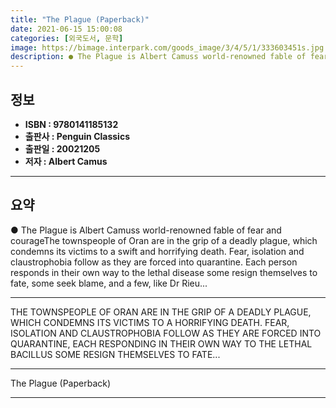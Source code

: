 ```yaml
---
title: "The Plague (Paperback)"
date: 2021-06-15 15:00:08
categories: [외국도서, 문학]
image: https://bimage.interpark.com/goods_image/3/4/5/1/333603451s.jpg
description: ● The Plague is Albert Camuss world-renowned fable of fear and courageThe townspeople of Oran are in the grip of a deadly plague, which condemns its victims to
---
```


## **정보**

- **ISBN : 9780141185132**
- **출판사 : Penguin Classics**
- **출판일 : 20021205**
- **저자 : Albert Camus**

------



## **요약**

●  The Plague is Albert Camuss world-renowned fable of fear and courageThe townspeople of Oran are in the grip of a deadly plague, which condemns its victims to a swift and horrifying death. Fear, isolation and claustrophobia follow as they are forced into quarantine. Each person responds in their own way to the lethal disease some resign themselves to fate, some seek blame, and a few, like Dr Rieu...

------

THE TOWNSPEOPLE OF ORAN ARE IN THE GRIP OF A DEADLY PLAGUE, WHICH CONDEMNS ITS VICTIMS TO A HORRIFYING DEATH. FEAR, ISOLATION AND CLAUSTROPHOBIA FOLLOW AS THEY ARE FORCED INTO QUARANTINE, EACH RESPONDING IN THEIR OWN WAY TO THE LETHAL BACILLUS SOME RESIGN THEMSELVES TO FATE... 

------


The Plague (Paperback) 

------


